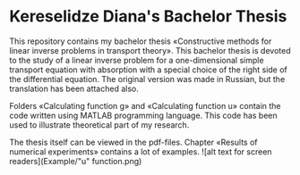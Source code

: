 # Kereselidze Diana's Bachelor Thesis

This repository contains my bachelor thesis «Constructive methods for linear inverse problems in transport theory». This bachelor thesis is devoted to the study of a linear inverse problem for a one-dimensional simple transport equation with absorption with a special choice of the right side of the differential equation. The original version was made in Russian, but the translation has been attached also.

Folders «Calculating function g» and «Calculating function u» contain the code written using MATLAB programming language. This code has been used to illustrate theoretical part of my research.

The thesis itself can be viewed in the pdf-files. Chapter «Results of numerical experiments» contains a lot of examples.
![alt text for screen readers](Example/"u" function.png)
